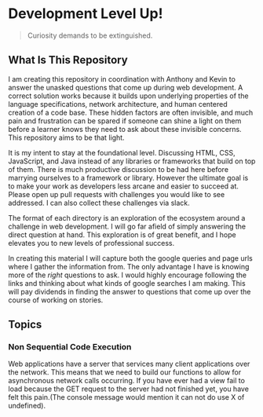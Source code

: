 # Development Level Up!
> Curiosity demands to be extinguished.

## What Is This Repository

I am creating this repository in coordination with Anthony and Kevin to answer the unasked questions that come up during
web development. A correct solution works because it builds upon underlying properties of the language specifications, 
network architecture, and human centered creation of a code base. These hidden factors are often invisible, and much
pain and frustration can be spared if someone can shine a light on them before a learner knows they need to ask about 
these invisible concerns. This repository aims to be that light.

It is my intent to stay at the foundational level. Discussing HTML, CSS, JavaScript, and Java instead of any libraries
or frameworks that build on top of them. There is much productive discussion to be had here before marrying ourselves
to a framework or library. However the ultimate goal is to make your work as developers less arcane and easier to 
succeed at. Please open up pull requests with challenges you would like to see addressed. I can also collect these 
challenges via slack.

The format of each directory is an exploration of the ecosystem around a challenge in web development. I will go far 
afield of simply answering the direct question at hand. This exploration is of great benefit, and I hope elevates you
to new levels of professional success. 

In creating this material I will capture both the google queries and page urls where I gather the information from. The 
only advantage I have is knowing more of the *right* questions to ask. I would highly encourage following the links and 
thinking about what kinds of google searches I am making. This will pay dividends in finding the answer to questions 
that come up over the course of working on stories.

## Topics

### Non Sequential Code Execution

Web applications have a server that services many client applications over the network. This means that we need to build
our functions to allow for asynchronous network calls occurring. If you have ever had a view fail to load because the 
GET request to the server had not finished yet, you have felt this pain.(The console message would mention it can not 
do use X of undefined). 
